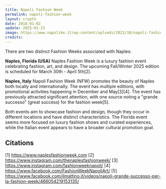 ```yaml
---
title: Napoli Fashion Week
permalink: napoli-fashion-week
layout: crypto
date: 2018-01-02
update: 2025-01-23
image: https://www.napolike.it/wp-content/uploads/2022/10/napoli-fashion-week-e1666253093713.jpg
credits:
---
```


There are two distinct Fashion Weeks associated with Naples:

**Naples, Florida (USA)**
Naples Fashion Week is a luxury fashion event celebrating fashion, art, and design. The upcoming Fall/Winter 2025 edition is scheduled for March 30th - April 5th[2].

**Naples, Italy**
Napoli Fashion Week (NFW) promotes the beauty of Naples both locally and internationally. The event has multiple editions, with promotional activities happening in December and May[3][4]. The event has previously attracted significant attention, with one source noting a "grande successo" (great success) for the fashion week[5].

Both events aim to showcase fashion and design, though they occur in different locations and have distinct characteristics. The Florida event seems more focused on luxury fashion shows and curated experiences, while the Italian event appears to have a broader cultural promotion goal.

## Citations

[1] https://www.naplesfashionweek.com
[2] https://www.instagram.com/thenaplesfashionweek/
[3] https://www.instagram.com/fashionweeknapoli/
[4] https://www.facebook.com/FashionWeekNapoliArt/
[5] https://www.facebook.com/ilmattino.it/videos/napoli-grande-successo-per-la-fashion-week/466054219153135/
